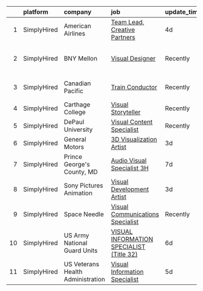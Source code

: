 

|    | platform    | company                           | job                                                                                                                                                 | update_time   | location                   |
|---:|:------------|:----------------------------------|:----------------------------------------------------------------------------------------------------------------------------------------------------|:--------------|:---------------------------|
|  1 | SimplyHired | American Airlines                 | [Team Lead, Creative Partners](https://www.simplyhired.com/job/Hmgnd4kMmgk7H6fDrSVJ7hv6HXAfgbFmxGW06Yl97k1ZL7HP5MTlzw?q=visual+effects)             | 4d            | Dallas, TX                 |
|  2 | SimplyHired | BNY Mellon                        | [Visual Designer](https://www.simplyhired.com/job/5EVNOJmQDdnYewMlJ9QdBxkrhRBeTWr9xHGTYuQdYfRPSq0AdhL1aQ?q=visual+effects)                          | Recently      | Lake Mary, FL +3 locations |
|  3 | SimplyHired | Canadian Pacific                  | [Train Conductor](https://www.simplyhired.com/job/qUOC6yH9S7DjO5yRewiqyeIeM98VE-h9HAftMOyykBW1JBd8e3DJWA?q=visual+effects)                          | Recently      | Elkhart, IN +7 locations   |
|  4 | SimplyHired | Carthage College                  | [Visual Storyteller](https://www.simplyhired.com/job/alD8SkJ7DtQNC0ALP-PG4fP0z9yPxmJ_cmY1CL59RmbVzGWDm78IJw?q=visual+effects)                       | Recently      | Kenosha, WI                |
|  5 | SimplyHired | DePaul University                 | [Visual Content Specialist](https://www.simplyhired.com/job/dyKQwrEPwPGIOMEH-eYydo9TuVA3uYTVlmgdnTaC0so8jZhIjHiaPQ?q=visual+effects)                | Recently      | Chicago, IL                |
|  6 | SimplyHired | General Motors                    | [3D Visualization Artist](https://www.simplyhired.com/job/RR725UZvaj7RkDl6y6HCVTQd9d2-69SsMVGlMX385APdwuuCJjXJ8w?q=visual+effects)                  | 3d            | Remote                     |
|  7 | SimplyHired | Prince George's County, MD        | [Audio Visual Specialist 3H](https://www.simplyhired.com/job/UatwFMpDFkYQvYavJ2xouKUEr4Hl0NUAT-sRgCexolseZu5EYAqJ8A?q=visual+effects)               | 7d            | Upper Marlboro, MD         |
|  8 | SimplyHired | Sony Pictures Animation           | [Visual Development Artist](https://www.simplyhired.com/job/69Xcu-jnN61Z8GItK-bx0bPKZnjn_Hq3pMWWYD3lVZMSJKOUrvqEqw?q=visual+effects)                | 3d            | Culver City, CA            |
|  9 | SimplyHired | Space Needle                      | [Visual Communications Specialist](https://www.simplyhired.com/job/1qP0-1wzsAL4boTNnleqF0SibtN0EoCUdeRohMhXytUhwDI7Lr2q7w?q=visual+effects)         | Recently      | Seattle, WA                |
| 10 | SimplyHired | US Army National Guard Units      | [VISUAL INFORMATION SPECIALIST (Title 32)](https://www.simplyhired.com/job/vqy2k9pCw70x7muQuKK6KOXAUFSCahHXPwpPumGh7EGilYigjl1oGQ?q=visual+effects) | 6d            | Draper, UT                 |
| 11 | SimplyHired | US Veterans Health Administration | [Visual Information Specialist](https://www.simplyhired.com/job/53ecFWEcfj-bhsPx_tuQTi5XjF-5C5Ul_NDaT-HGuh-4aECpN88DJA?q=visual+effects)            | 5d            | Columbia, SC               |